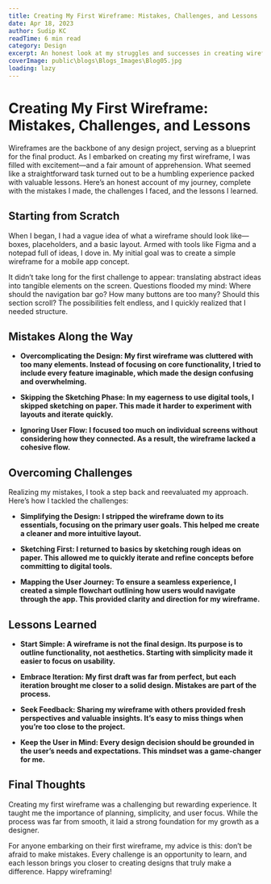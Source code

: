 ```yaml
---
title: Creating My First Wireframe: Mistakes, Challenges, and Lessons
date: Apr 18, 2023
author: Sudip KC
readTime: 6 min read
category: Design
excerpt: An honest look at my struggles and successes in creating wireframes.
coverImage: public\blogs\Blogs_Images\Blog05.jpg
loading: lazy
---
```


# Creating My First Wireframe: Mistakes, Challenges, and Lessons

Wireframes are the backbone of any design project, serving as a blueprint for the final product. As I embarked on creating my first wireframe, I was filled with excitement—and a fair amount of apprehension. What seemed like a straightforward task turned out to be a humbling experience packed with valuable lessons. Here’s an honest account of my journey, complete with the mistakes I made, the challenges I faced, and the lessons I learned.

## Starting from Scratch

When I began, I had a vague idea of what a wireframe should look like—boxes, placeholders, and a basic layout. Armed with tools like Figma and a notepad full of ideas, I dove in. My initial goal was to create a simple wireframe for a mobile app concept.

It didn’t take long for the first challenge to appear: translating abstract ideas into tangible elements on the screen. Questions flooded my mind: Where should the navigation bar go? How many buttons are too many? Should this section scroll? The possibilities felt endless, and I quickly realized that I needed structure.

## Mistakes Along the Way

- **Overcomplicating the Design: My first wireframe was cluttered with too many elements. Instead of focusing on core functionality, I tried to include every feature imaginable, which made the design confusing and overwhelming.**

- **Skipping the Sketching Phase: In my eagerness to use digital tools, I skipped sketching on paper. This made it harder to experiment with layouts and iterate quickly.**

- **Ignoring User Flow: I focused too much on individual screens without considering how they connected. As a result, the wireframe lacked a cohesive flow.**

## Overcoming Challenges

Realizing my mistakes, I took a step back and reevaluated my approach. Here’s how I tackled the challenges:

- **Simplifying the Design: I stripped the wireframe down to its essentials, focusing on the primary user goals. This helped me create a cleaner and more intuitive layout.**

- **Sketching First: I returned to basics by sketching rough ideas on paper. This allowed me to quickly iterate and refine concepts before committing to digital tools.**

- **Mapping the User Journey: To ensure a seamless experience, I created a simple flowchart outlining how users would navigate through the app. This provided clarity and direction for my wireframe.**

## Lessons Learned

- **Start Simple: A wireframe is not the final design. Its purpose is to outline functionality, not aesthetics. Starting with simplicity made it easier to focus on usability.**

- **Embrace Iteration: My first draft was far from perfect, but each iteration brought me closer to a solid design. Mistakes are part of the process.**

- **Seek Feedback: Sharing my wireframe with others provided fresh perspectives and valuable insights. It’s easy to miss things when you’re too close to the project.**

- **Keep the User in Mind: Every design decision should be grounded in the user’s needs and expectations. This mindset was a game-changer for me.**

## Final Thoughts

Creating my first wireframe was a challenging but rewarding experience. It taught me the importance of planning, simplicity, and user focus. While the process was far from smooth, it laid a strong foundation for my growth as a designer.

For anyone embarking on their first wireframe, my advice is this: don’t be afraid to make mistakes. Every challenge is an opportunity to learn, and each lesson brings you closer to creating designs that truly make a difference. Happy wireframing!


